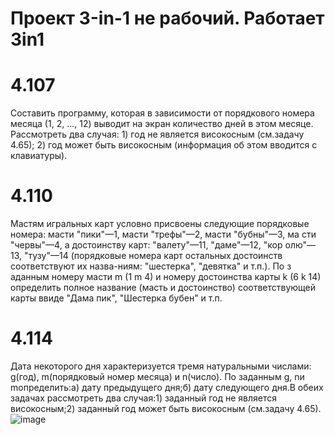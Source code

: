 # Проект 3-in-1 не рабочий. Работает 3in1
# 4.107
Составить программу, которая в зависимости от порядкового номера месяца (1, 2, ..., 12) выводит на экран количество дней в этом месяце. Рассмотреть два случая: 1) год не является високосным (см.задачу 4.65); 2) год может быть високосным (информация об этом вводится с клавиатуры).
# 4.110
Мастям игральных карт условно присвоены следующие порядковые номера: масти "пики"—1, масти "трефы"—2, масти "бубны"—3, ма сти "червы"—4, а достоинству карт: "валету"—11, "даме"—12, "кор олю"—13, "тузу"—14 (порядковые номера карт остальных достоинств соответствуют их назва-ниям: "шестерка", "девятка" и т.п.). По з аданным номеру масти m (1 m 4) и номеру достоинства карты k (6 k 14) определить полное название (масть и достоинство) соответствующей карты ввиде "Дама пик", "Шестерка бубен" и т.п.
# 4.114
Дата некоторого дня характеризуется тремя натуральными числами: g(год), m(порядковый номер месяца) и n(число). По заданным g, nи mопределить:а) дату предыдущего дня;б) дату следующего дня.В обеих задачах рассмотреть два случая:1) заданный год не является високосным;2) заданный год может быть високосным (см.задачу 4.65).
![image](https://user-images.githubusercontent.com/67004012/197463425-f8683630-0f41-44dc-bf87-0c83bde8f3b7.png)
